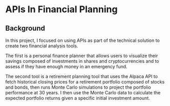 # APIs In Financial Planning
## Background

In this project, I focused on using APIs as part of the technical solution to create two financial analysis tools.

The first is a personal finance planner that allows users to visualize their savings composed of investments in shares and cryptocurrencies and to assess if they have enough money in an emergency fund.

The second tool is a retirement planning tool that uses the Alpaca API to fetch historical closing prices for a retirement portfolio composed of stocks and bonds, then runs Monte Carlo simulations to project the portfolio performance at 30 years. I then use the Monte Carlo data to calculate the expected portfolio returns given a specific initial investment amount.
